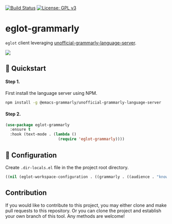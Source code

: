 [![Build Status](https://travis-ci.com/emacs-grammarly/eglot-grammarly.svg?branch=master)](https://travis-ci.com/emacs-grammarly/eglot-grammarly)
[![License: GPL v3](https://img.shields.io/badge/License-GPL%20v3-blue.svg)](https://www.gnu.org/licenses/gpl-3.0)

# eglot-grammarly

`eglot` client leveraging [unofficial-grammarly-language-server](https://github.com/znck/grammarly).

![](./etc/screenshot.png)

## :floppy_disk: Quickstart

#### Step 1.

First install the language server using NPM.

```sh
npm install -g @emacs-grammarly/unofficial-grammarly-language-server
```

#### Step 2.

```el
(use-package eglot-grammarly
  :ensure t
  :hook (text-mode . (lambda ()
                       (require 'eglot-grammarly))))
```

## :wrench: Configuration

Create `.dir-locals.el` file in the the project root directory.

```el
((nil (eglot-workspace-configuration . ((grammarly . ((audience . "knowledgeable")))))))
```

## Contribution

If you would like to contribute to this project, you may either
clone and make pull requests to this repository. Or you can
clone the project and establish your own branch of this tool.
Any methods are welcome!
